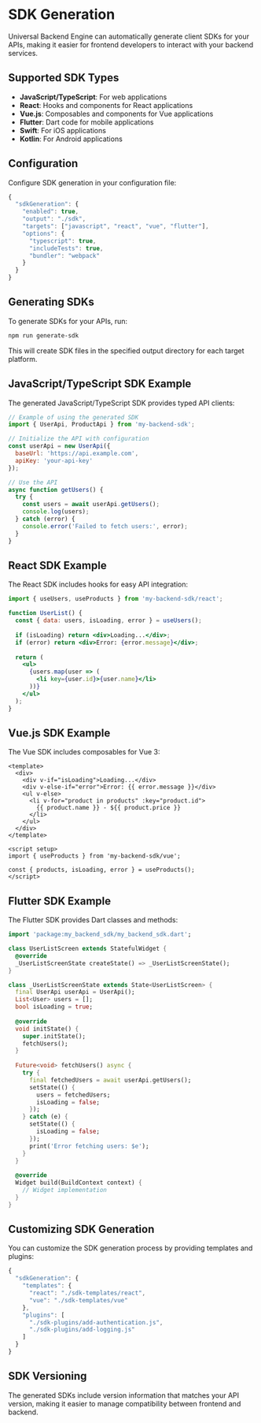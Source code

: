 # SDK Generation

Universal Backend Engine can automatically generate client SDKs for your APIs, making it easier for frontend developers to interact with your backend services.

## Supported SDK Types

- **JavaScript/TypeScript**: For web applications
- **React**: Hooks and components for React applications
- **Vue.js**: Composables and components for Vue applications
- **Flutter**: Dart code for mobile applications
- **Swift**: For iOS applications
- **Kotlin**: For Android applications

## Configuration

Configure SDK generation in your configuration file:

```javascript
{
  "sdkGeneration": {
    "enabled": true,
    "output": "./sdk",
    "targets": ["javascript", "react", "vue", "flutter"],
    "options": {
      "typescript": true,
      "includeTests": true,
      "bundler": "webpack"
    }
  }
}
```

## Generating SDKs

To generate SDKs for your APIs, run:

```bash
npm run generate-sdk
```

This will create SDK files in the specified output directory for each target platform.

## JavaScript/TypeScript SDK Example

The generated JavaScript/TypeScript SDK provides typed API clients:

```javascript
// Example of using the generated SDK
import { UserApi, ProductApi } from 'my-backend-sdk';

// Initialize the API with configuration
const userApi = new UserApi({
  baseUrl: 'https://api.example.com',
  apiKey: 'your-api-key'
});

// Use the API
async function getUsers() {
  try {
    const users = await userApi.getUsers();
    console.log(users);
  } catch (error) {
    console.error('Failed to fetch users:', error);
  }
}
```

## React SDK Example

The React SDK includes hooks for easy API integration:

```jsx
import { useUsers, useProducts } from 'my-backend-sdk/react';

function UserList() {
  const { data: users, isLoading, error } = useUsers();
  
  if (isLoading) return <div>Loading...</div>;
  if (error) return <div>Error: {error.message}</div>;
  
  return (
    <ul>
      {users.map(user => (
        <li key={user.id}>{user.name}</li>
      ))}
    </ul>
  );
}
```

## Vue.js SDK Example

The Vue SDK includes composables for Vue 3:

```vue
<template>
  <div>
    <div v-if="isLoading">Loading...</div>
    <div v-else-if="error">Error: {{ error.message }}</div>
    <ul v-else>
      <li v-for="product in products" :key="product.id">
        {{ product.name }} - ${{ product.price }}
      </li>
    </ul>
  </div>
</template>

<script setup>
import { useProducts } from 'my-backend-sdk/vue';

const { products, isLoading, error } = useProducts();
</script>
```

## Flutter SDK Example

The Flutter SDK provides Dart classes and methods:

```dart
import 'package:my_backend_sdk/my_backend_sdk.dart';

class UserListScreen extends StatefulWidget {
  @override
  _UserListScreenState createState() => _UserListScreenState();
}

class _UserListScreenState extends State<UserListScreen> {
  final UserApi userApi = UserApi();
  List<User> users = [];
  bool isLoading = true;
  
  @override
  void initState() {
    super.initState();
    fetchUsers();
  }
  
  Future<void> fetchUsers() async {
    try {
      final fetchedUsers = await userApi.getUsers();
      setState(() {
        users = fetchedUsers;
        isLoading = false;
      });
    } catch (e) {
      setState(() {
        isLoading = false;
      });
      print('Error fetching users: $e');
    }
  }
  
  @override
  Widget build(BuildContext context) {
    // Widget implementation
  }
}
```

## Customizing SDK Generation

You can customize the SDK generation process by providing templates and plugins:

```javascript
{
  "sdkGeneration": {
    "templates": {
      "react": "./sdk-templates/react",
      "vue": "./sdk-templates/vue"
    },
    "plugins": [
      "./sdk-plugins/add-authentication.js",
      "./sdk-plugins/add-logging.js"
    ]
  }
}
```

## SDK Versioning

The generated SDKs include version information that matches your API version, making it easier to manage compatibility between frontend and backend.